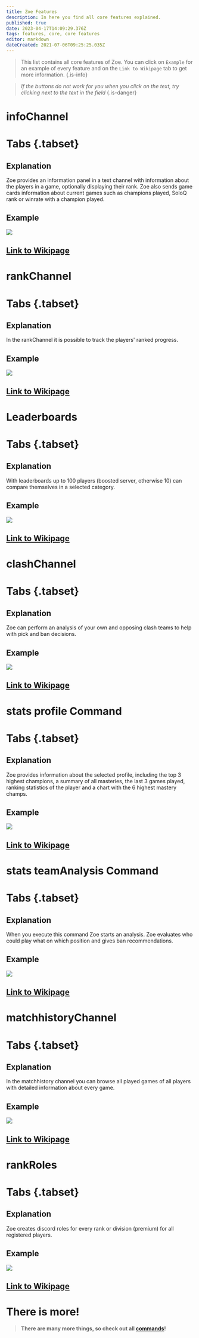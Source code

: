```yaml
---
title: Zoe Features
description: In here you find all core features explained.
published: true
date: 2023-04-17T14:09:29.376Z
tags: features, core, core features
editor: markdown
dateCreated: 2021-07-06T09:25:25.035Z
---
```



> This list contains all core features of Zoe. You can click on `Example` for an example of every feature and on the `Link to Wikipage` tab to get more information.
>{.is-info}

>*If the buttons do not work for you when you click on the text, try clicking next to the text in the field*
>{.is-danger}
<p>
 

# infoChannel
  # Tabs {.tabset}
## Explanation
Zoe provides an information panel in a text channel with information about the players in a game, optionally displaying their rank. Zoe also sends game cards information about current games such as champions played, SoloQ rank or winrate with a champion played.  
## Example  
![](/new_infopanel.png)
## [Link to Wikipage](https://wiki.zoe-discord-bot.ch/en/features/infoChannel/)
 
# rankChannel
  # Tabs {.tabset}
## Explanation
In the rankChannel it is possible to track the players' ranked progress. 
## Example  
![](/new_rankchannel_message.png)
## [Link to Wikipage](https://wiki.zoe-discord-bot.ch/en/features/rankChannel/)
    
# Leaderboards
  # Tabs {.tabset}
## Explanation
With leaderboards up to 100 players (boosted server, otherwise 10) can compare themselves in a selected category.  
## Example
![](/new_leaderboard_mastery_points_champion.png) 
## [Link to Wikipage](https://wiki.zoe-discord-bot.ch/en/features/leaderboards/)
    
# clashChannel
  # Tabs {.tabset}
## Explanation
Zoe can perform an analysis of your own and opposing clash teams to help with pick and ban decisions. 
## Example
![](/new_clashinactive.png)
## [Link to Wikipage](https://wiki.zoe-discord-bot.ch/en/features/clashChannel/)
   
# stats profile Command
  # Tabs {.tabset}
## Explanation
Zoe provides information about the selected profile, including the top 3 highest champions, a summary of all masteries, the last 3 games played, ranking statistics of the player and a chart with the 6 highest mastery champs.
## Example 
![](/new_statsprofile.png)
## [Link to Wikipage](https://wiki.zoe-discord-bot.ch/en/commands/stats/profile)
    
# stats teamAnalysis Command
  # Tabs {.tabset}
## Explanation
When you execute this command Zoe starts an analysis. Zoe evaluates who could play what on which position and gives ban recommendations.
## Example
![](/new_statsteamanalysis.png)
## [Link to Wikipage](https://wiki.zoe-discord-bot.ch/en/commands/stats/teamAnalysis)

# matchhistoryChannel
  # Tabs {.tabset}
## Explanation
In the matchhistory channel you can browse all played games of all players with detailed information about every game.
## Example
![](/new_matchhistorychannel.png)
## [Link to Wikipage](https://wiki.zoe-discord-bot.ch/en/features/matchhistoryChannel)
 
# rankRoles
  # Tabs {.tabset}
## Explanation
Zoe creates discord roles for every rank or division (premium) for all registered players.
## Example
![](/improved_rankroles_5.png)
## [Link to Wikipage](http://wiki.zoe-discord-bot.ch/en/features/rankroles)  
  
 # There is more!
  
> **There are many more things, so check out all [commands](https://wiki.zoe-discord-bot.ch/en/commands)!**
